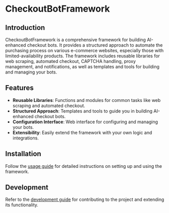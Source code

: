 # CheckoutBotFramework

## Introduction

CheckoutBotFramework is a comprehensive framework for building AI-enhanced checkout bots. It provides a structured approach to automate the purchasing process on various e-commerce websites, especially those with limited-availability products. The framework includes reusable libraries for web scraping, automated checkout, CAPTCHA handling, proxy management, and notifications, as well as templates and tools for building and managing your bots.

## Features

- **Reusable Libraries**: Functions and modules for common tasks like web scraping and automated checkout.
- **Structured Approach**: Templates and tools to guide you in building AI-enhanced checkout bots.
- **Configuration Interface**: Web interface for configuring and managing your bots.
- **Extensibility**: Easily extend the framework with your own logic and integrations.

## Installation

Follow the [usage guide](docs/usage.md) for detailed instructions on setting up and using the framework.

## Development

Refer to the [development guide](docs/development.md) for contributing to the project and extending its functionality.
